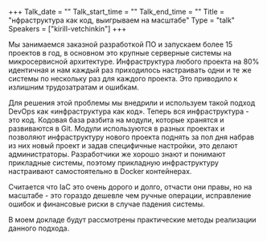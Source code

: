 +++
Talk_date = ""
Talk_start_time = ""
Talk_end_time = ""
Title = "нфраструктура как код, выигрываем на масштабе"
Type = "talk"
Speakers = ["kirill-vetchinkin"]
+++

Мы занимаемся заказной разработкой ПО и запускаем более 15 проектов в год, в основном это крупные серверные системы на микросервисной архитектуре. Инфраструктура любого проекта на 80% идентичная и нам каждый раз приходилось настраивать одни и те же системы по нескольку раз для каждого проекта. Это приводило к излишним трудозатратам и ошибкам.

Для решения этой проблемы мы внедрили и используем такой подход DevOps как «инфраструктура как код». Теперь вся инфраструктура - это код. Кодовая база разбита на модули, которые хранятся и развиваются в Git. Модули используются в разных проектах и позволяют инфраструктуру нового проекта поднять за пол дня набрав из них новый проект и задав специфичные настройки, это делают администраторы. Разработчики же хорошо знают и понимают прикладные системы, поэтому прикладную инфраструктуру настраивают самостоятельно в Docker контейнерах.

Считается что IaC это очень дорого и долго, отчасти они правы, но на масштабе - это гораздо дешевле чем ручные операции, исправление ошибок и финансовые риски в случае падения системы.

В моем докладе будут рассмотрены практические методы реализации данного подхода.
